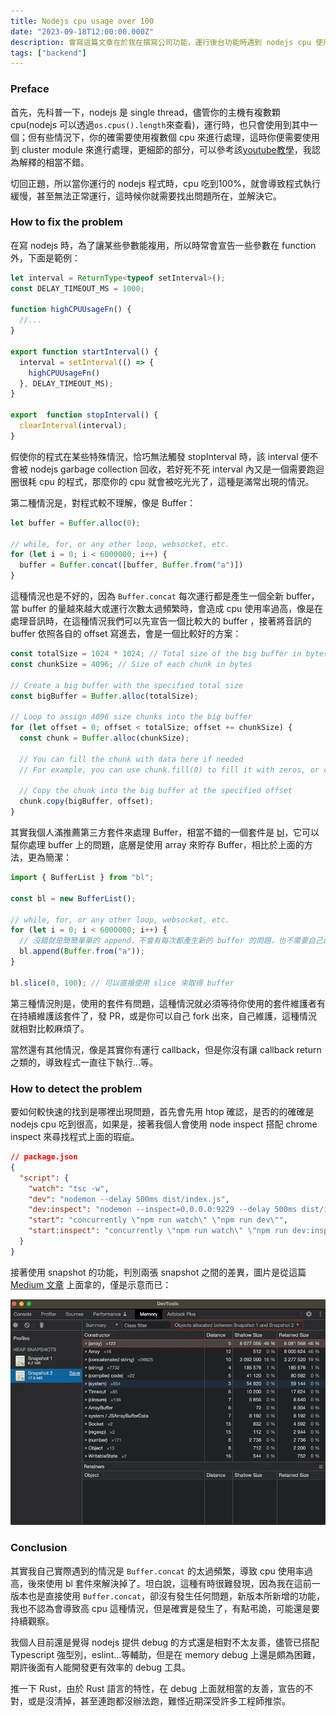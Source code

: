 ```yaml
---
title: Nodejs cpu usage over 100
date: "2023-09-18T12:00:00.000Z"
description: 會寫這篇文章在於我在撰寫公司功能，運行後台功能時遇到 nodejs cpu 使用率超過 100% 的情況，這篇文章會介紹如何解決這問題。
tags: ["backend"]
---
```


### Preface

首先，先科普一下，nodejs 是 single thread，儘管你的主機有複數顆 cpu(nodejs 可以透過`os.cpus().length`來查看)，運行時，也只會使用到其中一個；但有些情況下，你的確需要使用複數個 cpu 來進行處理，這時你便需要使用到 cluster module 來進行處理，更細節的部分，可以參考該[youtube教學](https://www.youtube.com/watch?v=SHR-KmfRIsU&list=PLC3y8-rFHvwh8shCMHFA5kWxD9PaPwxaY&index=61)，我認為解釋的相當不錯。

切回正題，所以當你運行的 nodejs 程式時，cpu 吃到100%，就會導致程式執行緩慢，甚至無法正常運行，這時候你就需要找出問題所在，並解決它。

### How to fix the problem

在寫 nodejs 時，為了讓某些參數能複用，所以時常會宣告一些參數在 function 外，下面是範例：

```typescript
let interval = ReturnType<typeof setInterval>();
const DELAY_TIMEOUT_MS = 1000;

function highCPUUsageFn() {
  //...
}

export function startInterval() {
  interval = setInterval(() => {
    highCPUUsageFn()
  }, DELAY_TIMEOUT_MS);
}

export  function stopInterval() {
  clearInterval(interval);
}
```

假使你的程式在某些特殊情況，恰巧無法觸發 stopInterval 時，該 interval 便不會被 nodejs garbage collection 回收，若好死不死 interval 內又是一個需要跑迴圈很耗 cpu 的程式，那麼你的 cpu 就會被吃光光了，這種是滿常出現的情況。

第二種情況是，對程式較不理解，像是 Buffer：

```typescript
let buffer = Buffer.alloc(0);

// while, for, or any other loop, websocket, etc.
for (let i = 0; i < 6000000; i++) {
  buffer = Buffer.concat([buffer, Buffer.from("a")])
}
```

這種情況也是不好的，因為 `Buffer.concat` 每次運行都是產生一個全新 buffer，當 buffer 的量越來越大或運行次數太過頻繁時，會造成 cpu 使用率過高，像是在處理音訊時，在這種情況我們可以先宣告一個比較大的 buffer ，接著將音訊的 buffer 依照各自的 offset 寫進去，會是一個比較好的方案：

```typescript
const totalSize = 1024 * 1024; // Total size of the big buffer in bytes (1 MB in this example)
const chunkSize = 4096; // Size of each chunk in bytes

// Create a big buffer with the specified total size
const bigBuffer = Buffer.alloc(totalSize);

// Loop to assign 4096 size chunks into the big buffer
for (let offset = 0; offset < totalSize; offset += chunkSize) {
  const chunk = Buffer.alloc(chunkSize);

  // You can fill the chunk with data here if needed
  // For example, you can use chunk.fill(0) to fill it with zeros, or copy data from another buffer

  // Copy the chunk into the big buffer at the specified offset
  chunk.copy(bigBuffer, offset);
}
```

其實我個人滿推薦第三方套件來處理 Buffer，相當不錯的一個套件是 [bl](https://www.npmjs.com/package/bl)，它可以幫你處理 buffer 上的問題，底層是使用 array 來貯存 Buffer，相比於上面的方法，更為簡潔：

```typescript
import { BufferList } from "bl";

const bl = new BufferList();

// while, for, or any other loop, websocket, etc.
for (let i = 0; i < 6000000; i++) {
  // 沒錯就是簡簡單單的 append，不會有每次都產生新的 buffer 的問題，也不需要自己處理 offset
  bl.append(Buffer.from("a")); 
}

bl.slice(0, 100); // 可以直接使用 slice 來取得 buffer
```

第三種情況則是，使用的套件有問題，這種情況就必須等待你使用的套件維護者有在持續維護該套件了，發 PR，或是你可以自己 fork 出來，自己維護，這種情況就相對比較麻煩了。

當然還有其他情況，像是其實你有運行 callback，但是你沒有讓 callback return 之類的，導致程式一直往下執行...等。

### How to detect the problem

要如何較快速的找到是哪裡出現問題，首先會先用 htop 確認，是否的的確確是 nodejs cpu 吃到很高，如果是，接著我個人會使用 node inspect 搭配 chrome inspect 來尋找程式上面的瑕疵。

```json
// package.json
{
  "script": {
    "watch": "tsc -w",
    "dev": "nodemon --delay 500ms dist/index.js",
    "dev:inspect": "nodemon --inspect=0.0.0.0:9229 --delay 500ms dist/index.js",
    "start": "concurrently \"npm run watch\" \"npm run dev\"",
    "start:inspect": "concurrently \"npm run watch\" \"npm run dev:inspect\""
  }
}
```

接著使用 snapshot 的功能，判別兩張 snapshot 之間的差異，圖片是從這篇 [Medium 文章](https://betterprogramming.pub/optimizing-node-js-performance-a-guide-to-detecting-memory-leaks-and-high-cpu-usage-cbdad77e7a98) 上面拿的，僅是示意而已：

<img src='../../../src/assets/nodejs-cpu-usage-over-100.webp' alt='image'>
<br>

### Conclusion

其實我自己實際遇到的情況是 `Buffer.concat` 的太過頻繁，導致 cpu 使用率過高，後來使用 bl 套件來解決掉了。坦白說，這種有時很難發現，因為我在這前一版本也是直接使用 `Buffer.concat`，卻沒有發生任何問題，新版本所新增的功能，我也不認為會導致高 cpu 這種情況，但是確實是發生了，有點弔詭，可能還是要持續觀察。

我個人目前還是覺得 nodejs 提供 debug 的方式還是相對不太友善，儘管已搭配 Typescript 強型別，eslint...等輔助，但是在 memory debug 上還是頗為困難，期許後面有人能開發更有效率的 debug 工具。

推一下 Rust，由於 Rust 語言的特性，在 debug 上面就相當的友善，宣告的不對，或是沒清掉，甚至連跑都沒辦法跑，難怪近期深受許多工程師推崇。
